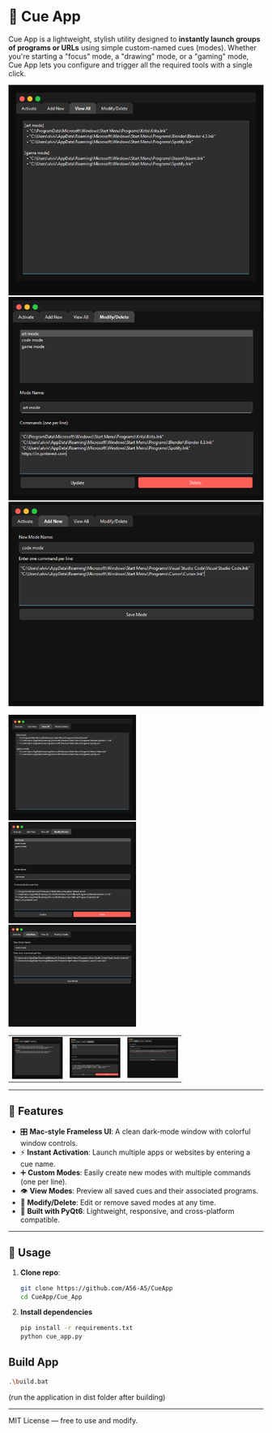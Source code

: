# 🎯 Cue App

Cue App is a lightweight, stylish utility designed to **instantly launch groups of programs or URLs** using simple custom-named cues (modes). Whether you're starting a "focus" mode, a "drawing" mode, or a "gaming" mode, Cue App lets you configure and trigger all the required tools with a single click.

![view](images/view.png) ![modify/delete](images/modify_delete.png) 
![add](images/add.png)


<img src="images/view.png" width="50%" />
<img src="images/modify_delete.png" width="50%" />
<img src="images/add.png" width="50%" />

<table>
  <tr>
    <td><img src="images/view.png" width="100" /></td>
    <td><img src="images/modify_delete.png" width="100" /></td>
    <td><img src="images/add.png" width="100" /></td>
  </tr>
</table>


---

## 🚀 Features

- 🎛️ **Mac-style Frameless UI**: A clean dark-mode window with colorful window controls.
- ⚡ **Instant Activation**: Launch multiple apps or websites by entering a cue name.
- ➕ **Custom Modes**: Easily create new modes with multiple commands (one per line).
- 👁️ **View Modes**: Preview all saved cues and their associated programs.
- 🔧 **Modify/Delete**: Edit or remove saved modes at any time.
- 🧠 **Built with PyQt6**: Lightweight, responsive, and cross-platform compatible.

---

## 📂 Usage

1. **Clone repo**:
   ```bash
   git clone https://github.com/A56-A5/CueApp
   cd CueApp/Cue_App
   ```
2. **Install dependencies**
   ```bash
   pip install -r requirements.txt
   python cue_app.py
   ```

##  Build App
   ```bash
   .\build.bat
   ```
   (run the application in dist folder after building)

---

MIT License — free to use and modify.
